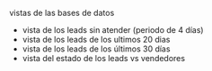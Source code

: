 vistas de las bases de datos
- vista de los leads sin atender (periodo de 4 días)
- vista de los leads de los ultimos 20 dias
- vista de los leads de los últimos 30 días
- vista del estado de los leads vs vendedores
